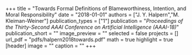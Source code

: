 +++
title = "Towards Formal Definitions of Blameworthiness, Intention, and Moral Responsibility"
date = "2018-01-01"
authors = ["J. Y. Halpern","M. Kleiman-Weiner"]
publication_types = ["1"]
publication = "_Proceedings of the Thirty-Second AAAI Conference on Artificial Intelligence (AAAI-18)_"
publication_short = ""
image_preview = ""
selected = false
projects = []
url_pdf = "pdfs/halpern2018towards.pdf"
math = true
highlight = true
[header]
image = ""
caption = ""
+++

